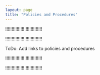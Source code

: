```yaml
---
layout: page
title: "Policies and Procedures"
---
```


!!!!!!!!!!!!!!!!!!!!!!!!!!!!!

!!!!!!!!!!!!!!!!!!!!!!!!!!!!!

ToDo: Add links to policies and procedures

!!!!!!!!!!!!!!!!!!!!!!!!!!!!!

!!!!!!!!!!!!!!!!!!!!!!!!!!!!!
